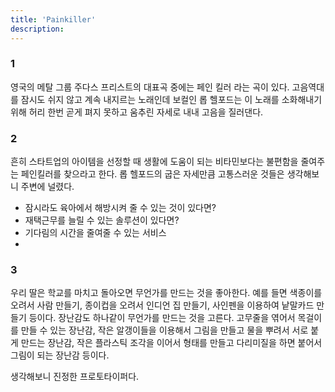 ```yaml
---
title: 'Painkiller'
description: 
---
```


### 1

영국의 메탈 그룹 주다스 프리스트의 대표곡 중에는 페인 킬러 라는 곡이 있다. 고음역대를 잠시도 쉬지 않고 계속 내지르는 노래인데 보컬인 롭 헬포드는 이 노래를 소화해내기 위해 허리 한번 곧게 펴지 못하고 움추린 자세로 내내 고음을 질러댄다.

### 2

흔히 스타트업의 아이템을 선정할 때 생활에 도움이 되는 비타민보다는 불편함을 줄여주는 페인킬러를 찾으라고 한다. 롭 헬포드의 굽은 자세만큼 고통스러운 것들은 생각해보니 주변에 널렸다.

* 잠시라도 육아에서 해방시켜 줄 수 있는 것이 있다면?
* 재택근무를 늘릴 수 있는 솔루션이 있다면?
* 기다림의 시간을 줄여줄 수 있는 서비스
* 

### 3

우리 딸은 학교를 마치고 돌아오면 무언가를 만드는 것을 좋아한다. 예를 들면 색종이를 오려서 사람 만들기, 종이컵을 오려서 인디언 집 만들기, 사인펜을 이용하여 낱말카드 만들기 등이다. 장난감도 하나같이 무언가를 만드는 것을 고른다. 고무줄을 엮어서 목걸이를 만들 수 있는 장난감, 작은 알갱이들을 이용해서 그림을 만들고 물을 뿌려서 서로 붙게 만드는 장난감, 작은 플라스틱 조각을 이어서 형태를 만들고 다리미질을 하면 붙어서 그림이 되는 장난감 등이다. 

생각해보니 진정한 프로토타이퍼다. 